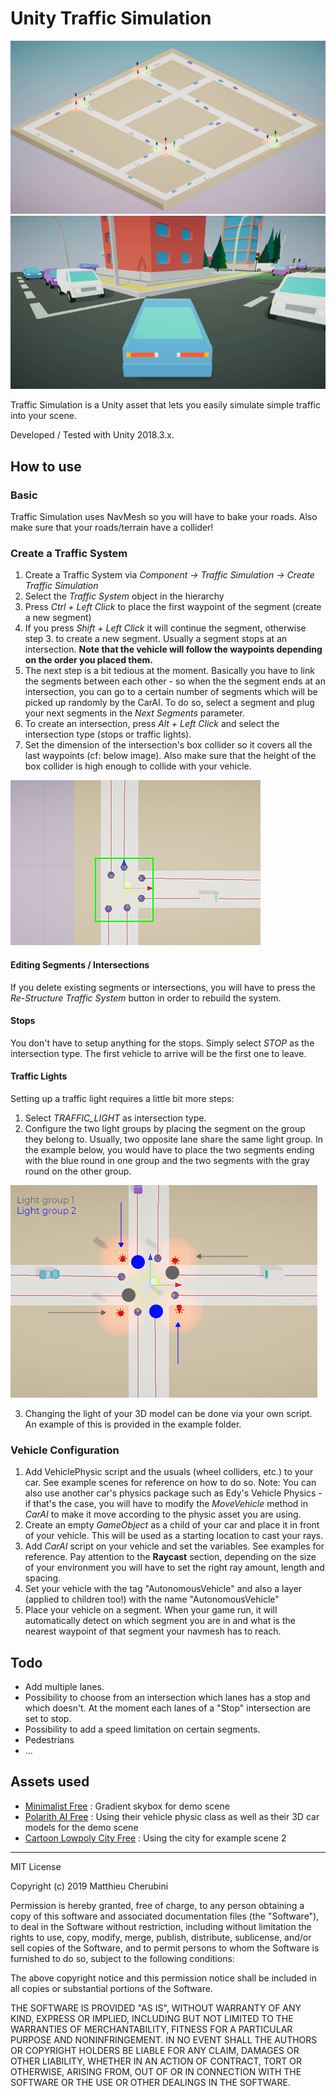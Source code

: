 # Unity Traffic Simulation
![intro](img/scene-01.gif)
![intro-2](img/scene-02.gif)


Traffic Simulation is a Unity asset that lets you easily simulate simple traffic into your scene.


Developed / Tested with Unity 2018.3.x.

## How to use
### Basic
Traffic Simulation uses NavMesh so you will have to bake your roads. Also make sure that your roads/terrain have a collider!

### Create a Traffic System
1. Create a Traffic System via *Component -> Traffic Simulation -> Create Traffic Simulation*
2. Select the *Traffic System* object in the hierarchy
3. Press *Ctrl + Left Click* to place the first waypoint of the segment (create a new segment)
4. If you press *Shift + Left Click* it will continue the segment, otherwise step 3. to create a new segment. Usually a segment stops at an intersection. **Note that the vehicle will follow the waypoints depending on the order you placed them.**
5. The next step is a bit tedious at the moment. Basically you have to link the segments between each other - so when the the segment ends at an intersection, you can go to a certain number of segments which will be picked up randomly by the CarAI. To do so, select a segment and plug your next segments in the *Next Segments* parameter.
6. To create an intersection, press *Alt + Left Click* and select the intersection type (stops or traffic lights).
7. Set the dimension of the intersection's box collider so it covers all the last waypoints (cf: below image). Also make sure that the height of the box collider is high enough to collide with your vehicle.


![box collider](img/intersection-box-collider.JPG)


#### Editing Segments / Intersections
If you delete existing segments or intersections, you will have to press the *Re-Structure Traffic System* button in order to rebuild the system.


#### Stops
You don't have to setup anything for the stops. Simply select *STOP* as the intersection type. The first vehicle to arrive will be the first one to leave.

#### Traffic Lights
Setting up a traffic light requires a little bit more steps:
1. Select *TRAFFIC_LIGHT* as intersection type.
2. Configure the two light groups by placing the segment on the group they belong to. Usually, two opposite lane share the same light group. In the example below, you would have to place the two segments ending with the blue round in one group and the two segments with the gray round on the other group.


![light groups](img/light-groups.jpg)


3. Changing the light of your 3D model can be done via your own script. An example of this is provided in the example folder.

### Vehicle Configuration
1. Add VehiclePhysic script and the usuals (wheel colliders, etc.) to your car. See example scenes for reference on how to do so. Note: You can also use another car's physics package such as Edy's Vehicle Physics - if that's the case, you will have to modify the *MoveVehicle* method in *CarAI* to make it move according to the physic asset you are using.
2. Create an empty *GameObject* as a child of your car and place it in front of your vehicle. This will be used as a starting location to cast your rays.
3. Add *CarAI* script on your vehicle and set the variables. See examples for reference. Pay attention to the **Raycast** section, depending on the size of your environment you will have to set the right ray amount, length and spacing.
4. Set your vehicle with the tag "AutonomousVehicle" and also a layer (applied to children too!) with the name "AutonomousVehicle"
5. Place your vehicle on a segment. When your game run, it will automatically detect on which segment you are in and what is the nearest waypoint of that segment your navmesh has to reach.

## Todo
- Add multiple lanes.
- Possibility to choose from an intersection which lanes has a stop and which doesn't. At the moment each lanes of a "Stop" intersection are set to stop. 
- Possibility to add a speed limitation on certain segments.
- Pedestrians
- ...

## Assets used
- [Minimalist Free](https://assetstore.unity.com/packages/vfx/shaders/minimalist-free-lowpoly-flat-gradient-shader-96148)  : Gradient skybox for demo scene
- [Polarith AI Free](https://assetstore.unity.com/packages/tools/ai/polarith-ai-free-movement-steering-92029) : Using their vehicle physic class as well as their 3D car models for the demo scene
- [Cartoon Lowpoly City Free](https://www.turbosquid.com/FullPreview/Index.cfm/ID/1294342) : Using the city for example scene 2

---

MIT License

Copyright (c) 2019 Matthieu Cherubini

Permission is hereby granted, free of charge, to any person obtaining a copy of this software and associated documentation files (the "Software"), to deal in the Software without restriction, including without limitation the rights to use, copy, modify, merge, publish, distribute, sublicense, and/or sell copies of the Software, and to permit persons to whom the Software is furnished to do so, subject to the following conditions:

The above copyright notice and this permission notice shall be included in all copies or substantial portions of the Software.

THE SOFTWARE IS PROVIDED "AS IS", WITHOUT WARRANTY OF ANY KIND, EXPRESS OR IMPLIED, INCLUDING BUT NOT LIMITED TO THE WARRANTIES OF MERCHANTABILITY, FITNESS FOR A PARTICULAR PURPOSE AND NONINFRINGEMENT. IN NO EVENT SHALL THE AUTHORS OR COPYRIGHT HOLDERS BE LIABLE FOR ANY CLAIM, DAMAGES OR OTHER LIABILITY, WHETHER IN AN ACTION OF CONTRACT, TORT OR OTHERWISE, ARISING FROM, OUT OF OR IN CONNECTION WITH THE SOFTWARE OR THE USE OR OTHER DEALINGS IN THE SOFTWARE.